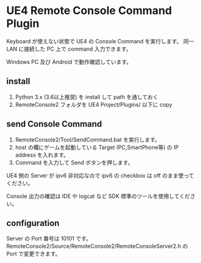 # UE4 Remote Console Command Plugin

Keyboard が使えない状態で UE4 の Console Command を実行します。
同一 LAN に接続した PC 上で command 入力できます。

Windows PC 及び Android で動作確認しています。

## install

1. Python 3.x (3.6以上推奨) を install して path を通しておく
1. RemoteConsole2 フォルダを UE4 Project/Plugins/ 以下に copy


## send Console Command

1. RemoteConsole2/Tool/SendCommand.bat を実行します。
1. host の欄にゲームを起動している Target (PC,SmartPhone等) の IP address を入れます。
1. Command を入力して Send ボタンを押します。

UE4 側の Server が ipv6 非対応なので ipv6 の checkbox は off のまま使ってください。

Console 出力の確認は IDE や logcat など SDK 標準のツールを使用してください。

## configuration

Server の Port 番号は 10101 です。
RemoteConsole2/Source/RemoteConsole2/RemoteConsoleServer2.h の Port で変更できます。
